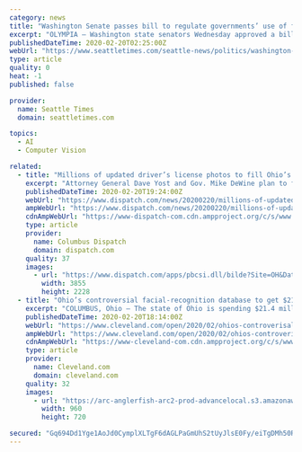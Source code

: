 ```yaml
---
category: news
title: "Washington Senate passes bill to regulate governments’ use of facial-recognition technology"
excerpt: "OLYMPIA — Washington state senators Wednesday approved a bill that would begin regulating the use of facial-recognition programs by local and state governments. Sponsored by Sen. Joe Nguyen, D-White Center, Senate Bill 6280 is one of a series of legislative proposals this year to counter technology that is evolving fast, regulated little and ..."
publishedDateTime: 2020-02-20T02:25:00Z
webUrl: "https://www.seattletimes.com/seattle-news/politics/washington-senate-passes-bill-to-regulate-governments-use-of-facial-recognition-technology/"
type: article
quality: 0
heat: -1
published: false

provider:
  name: Seattle Times
  domain: seattletimes.com

topics:
  - AI
  - Computer Vision

related:
  - title: "Millions of updated driver’s license photos to fill Ohio’s facial-recognition system"
    excerpt: "Attorney General Dave Yost and Gov. Mike DeWine plan to fill the state’s facial-recognition system — used to help identify suspected criminals — with updated and new mug shots of every licensed Ohio driver. Ohio has about 8.8 million licensed drivers and state ID holders. A task force formed by Yost recommended the step Thursday while ..."
    publishedDateTime: 2020-02-20T19:24:00Z
    webUrl: "https://www.dispatch.com/news/20200220/millions-of-updated-driverrsquos-license-photos-to-fill-ohiorsquos-facial-recognition-system"
    ampWebUrl: "https://www.dispatch.com/news/20200220/millions-of-updated-drivers-license-photos-to-fill-ohios-facial-recognition-system?template=ampart"
    cdnAmpWebUrl: "https://www-dispatch-com.cdn.ampproject.org/c/s/www.dispatch.com/news/20200220/millions-of-updated-drivers-license-photos-to-fill-ohios-facial-recognition-system?template=ampart"
    type: article
    provider:
      name: Columbus Dispatch
      domain: dispatch.com
    quality: 37
    images:
      - url: "https://www.dispatch.com/apps/pbcsi.dll/bilde?Site=OH&Date=20200220&Category=NEWS&ArtNo=200229853&Ref=AR"
        width: 3855
        height: 2228
  - title: "Ohio’s controversial facial-recognition database to get $21.4 million update, AG Dave Yost says"
    excerpt: "COLUMBUS, Ohio — The state of Ohio is spending $21.4 million to revamp its controversial facial-recognition software next year to better identify suspects and missing persons by matching their photos with updated driver’s license and mug-shot pictures, Attorney General Dave Yost announced Thursday. The announcement came as a task force ..."
    publishedDateTime: 2020-02-20T18:14:00Z
    webUrl: "https://www.cleveland.com/open/2020/02/ohios-controverisal-facial-recognition-database-to-get-214-million-update-ag-dave-yost-says.html"
    ampWebUrl: "https://www.cleveland.com/open/2020/02/ohios-controverisal-facial-recognition-database-to-get-214-million-update-ag-dave-yost-says.html?outputType=amp"
    cdnAmpWebUrl: "https://www-cleveland-com.cdn.ampproject.org/c/s/www.cleveland.com/open/2020/02/ohios-controverisal-facial-recognition-database-to-get-214-million-update-ag-dave-yost-says.html?outputType=amp"
    type: article
    provider:
      name: Cleveland.com
      domain: cleveland.com
    quality: 32
    images:
      - url: "https://arc-anglerfish-arc2-prod-advancelocal.s3.amazonaws.com/public/O4C7BWLACRGL5EKOY7V6WLBEFY.jpg"
        width: 960
        height: 720

secured: "Gq694Dd1Yge1AoJd0CymplXLTgF6dAGLPaGmUhS2tUyJlsE0Fy/eiTgDMh50RW83y1OJeyhVsL2B9KfPLHpbRYnt5Z02CYNgew/8bC/ot66kSKQi78O20wRnjj+Dy2sadhjqwepIBeik/+UiCkG5V/o261JptHky1LdC5g+g3MXKGcT5xSzKSh0SfiSPkBHCQVilVnW/aufsXtszuwJw4Kdrtt0es0FzHB3cKxiCyzToP3Z25S2avlluFU82N9RJoHH9+1SUEVIfuNSpU9njdwy2LwHkEvYQRxvqoX52mh0qu5I1mKe+Qc11c2S3djDP;SCEb+l2ywfDw0QlynxRvlQ=="
---
```


